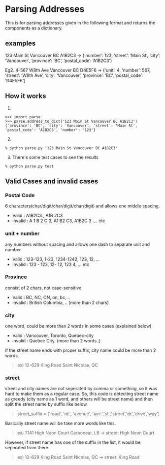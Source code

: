 # Parsing Addresses

This is for parsing addresses given in the following format and returns the components as a dictionary. 

## examples 
123 Main St Vancouver BC A1B2C3 ->
{‘number’: 123, ‘street’: ‘Main St’, ‘city’: ‘Vancouver’, ‘province’: ‘BC’, ‘postal_code’: ‘A1B2C3’}


Eg2. 4-567 W8th Ave Vancouver BC D4E5F6 ->
{‘unit’: 4, ‘number’: 567, ‘street’: ‘W8th Ave’, ‘city’: ‘Vancouver’, ‘province’: ‘BC’, ‘postal_code’: ‘D4E5F6’}


## How it works

1. 
```
>>> import parse
>>> parse.address_to_dict('123 Main St Vancouver BC A1B2C3')
{'province': 'BC', 'city': 'Vancouver', 'street': 'Main St', 'postal_code': 'A1B2C3', 'number': '123'}
```

2. 
```
% python parse.py '123 Main St Vancouver BC A1B2C3' 
```

3. There's some test cases to see the results
```
% python parse.py test
```

## Valid Cases and invalid cases

### Postal Code
6 characters(char/digit/char/digit/char/digit) and allows one middle spacing.
- Valid : A1B2C3 , A1B 2C3
- invalid : A 1 B 2 C 3, A1 B2 C3, A1B2C 3 .... etc

### unit + number
any numbers without spacing and allows one dash to separate unit and number
- Valid : 123-123, 1-23, 1234-1242, 123, 12, ...
- invalid : 123 - 123, 12- 12, 123 4, ... etc

### Province
consist of 2 chars, not case-sensitive
- Valid : BC, NC, ON, on, bc, ..
- invalid : British Columbia, .. (more than 2 chars)

### city
one word, could be more than 2 words in some cases (explained below)
- Valid : Vancouver, Toronto, Quebec-city 
- invalid : Quebec City, (more than 2 words..)

if the street name ends with proper suffix, city name could be more than 2 words
> ex) 12-629 King Road Saint Nicolas, QC 

### street
street and city names are not seperated by comma or something, so it was hard to make them as a regular case. So, this code is detecting street name as greedy (city name as 1 word, and others will be street name) and then split the street name by suffix like below. 

> street_suffix = ['road', 'rd.', 'avenue', 'ave.','st.','street','dr.','drive','way']

Basically street name will be take more words like this. 
> ex) 7141 High Noon Court Carbonear, LB -> street: High Noon Court

However, if street name has one of the suffix in the list, it would be seperated from there. 
> ex) 12-629 King Road Saint Nicolas, QC  -> street: King Road


